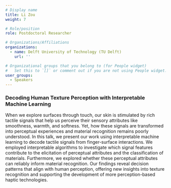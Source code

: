```yaml
---
# Display name
title: Li Zou
weight: 7

# Role/position
role: Postdoctoral Researcher

# Organizations/Affiliations
organizations:
  - name: Delft University of Technology (TU Delft)
    url: ''

# Organizational groups that you belong to (for People widget)
#   Set this to `[]` or comment out if you are not using People widget.
user_groups:
  - Speakers
---
```


### Decoding Human Texture Perception with Interpretable Machine Learning

 When we explore surfaces through touch, our skin is stimulated by rich tactile signals that help us perceive their sensory attributes like smoothness, warmth, and softness. Yet, how these signals are transformed into perceptual experiences and material recognition remains poorly understood. In this talk, we present our work using interpretable machine learning to decode tactile signals from finger-surface interactions. We employed interpretable algorithms to investigate which signal features contribute to the elicitation of perceptual attributes and the classification of materials. Furthermore, we explored whether these perceptual attributes can reliably inform material recognition. Our findings reveal decision patterns that align with human perception, offering new insights into texture recognition and supporting the development of more perception-based haptic technologies.